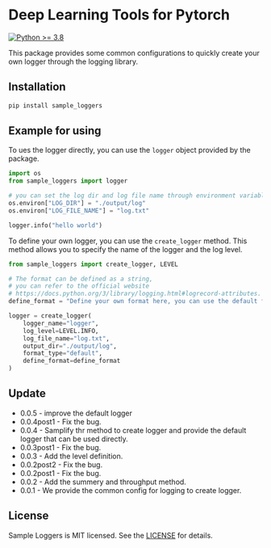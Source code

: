 # Deep Learning Tools for Pytorch

[![Python >= 3.8](https://img.shields.io/badge/python->=3.8-blue.svg)](https://www.python.org/downloads/release/)

This package provides some common configurations to quickly create your own logger through the logging library. 

## Installation

```bash
pip install sample_loggers
```

## Example for using
To ues the logger directly, you can use the `logger` object provided by the package. 
```python
import os
from sample_loggers import logger

# you can set the log dir and log file name through environment variables.
os.environ["LOG_DIR"] = "./output/log"
os.environ["LOG_FILE_NAME"] = "log.txt"

logger.info("hello world")
```

To define your own logger, you can use the `create_logger` method. This method allows you to specify the name of the logger and the log level.
```python
from sample_loggers import create_logger, LEVEL

# The format can be defined as a string, 
# you can refer to the official website 
# https://docs.python.org/3/library/logging.html#logrecord-attributes.
define_format = "Define your own format here, you can use the default format or define your own format."

logger = create_logger(
    logger_name="logger",
    log_level=LEVEL.INFO,
    log_file_name="log.txt",
    output_dir="./output/log",
    format_type="default",
    define_format=define_format
)
```

## Update
- 0.0.5 - improve the default logger
- 0.0.4post1 - Fix the bug.
- 0.0.4 - Samplify thr method to create logger and provide the default logger that can be used directly.
- 0.0.3post1 - Fix the bug.
- 0.0.3 - Add the level definition.
- 0.0.2post2 - Fix the bug.
- 0.0.2post1 - Fix the bug.
- 0.0.2 - Add the summery and throughput method.
- 0.0.1 - We provide the common config for logging to create logger.

## License

Sample Loggers is MIT licensed. See the [LICENSE](LICENSE) for details.

